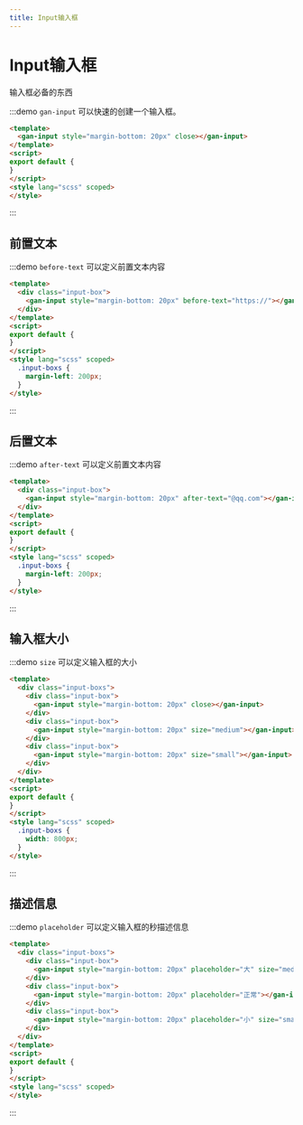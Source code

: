 ```yaml
---
title: Input输入框
---
```

# Input输入框
输入框必备的东西

:::demo `gan-input` 可以快速的创建一个输入框。
```html {2}
<template>
  <gan-input style="margin-bottom: 20px" close></gan-input>
</template>
<script>
export default {
}
</script>
<style lang="scss" scoped>
</style>
```
:::

## 前置文本

:::demo `before-text` 可以定义前置文本内容
```html {2}
<template>
  <div class="input-box">
    <gan-input style="margin-bottom: 20px" before-text="https://"></gan-input>
  </div>
</template>
<script>
export default {
}
</script>
<style lang="scss" scoped>
  .input-boxs {
    margin-left: 200px;
  }
</style>
```
:::

## 后置文本

:::demo `after-text` 可以定义前置文本内容
```html {2}
<template>
  <div class="input-box">
    <gan-input style="margin-bottom: 20px" after-text="@qq.com"></gan-input>
  </div>
</template>
<script>
export default {
}
</script>
<style lang="scss" scoped>
  .input-boxs {
    margin-left: 200px;
  }
</style>
```
:::

## 输入框大小

:::demo `size` 可以定义输入框的大小
```html {2}
<template>
  <div class="input-boxs">
    <div class="input-box">
      <gan-input style="margin-bottom: 20px" close></gan-input>
    </div>
    <div class="input-box">
      <gan-input style="margin-bottom: 20px" size="medium"></gan-input>
    </div>
    <div class="input-box">
      <gan-input style="margin-bottom: 20px" size="small"></gan-input>
    </div>
  </div>
</template>
<script>
export default {
}
</script>
<style lang="scss" scoped>
  .input-boxs {
    width: 800px;
  }
</style>
```
:::


## 描述信息

:::demo `placeholder` 可以定义输入框的秒描述信息
```html {2}
<template>
  <div class="input-boxs">
    <div class="input-box">
      <gan-input style="margin-bottom: 20px" placeholder="大" size="medium"></gan-input>
    </div>
    <div class="input-box">
      <gan-input style="margin-bottom: 20px" placeholder="正常"></gan-input>
    </div>
    <div class="input-box">
      <gan-input style="margin-bottom: 20px" placeholder="小" size="small"></gan-input>
    </div>
  </div>
</template>
<script>
export default {
}
</script>
<style lang="scss" scoped>
</style>
```
:::

